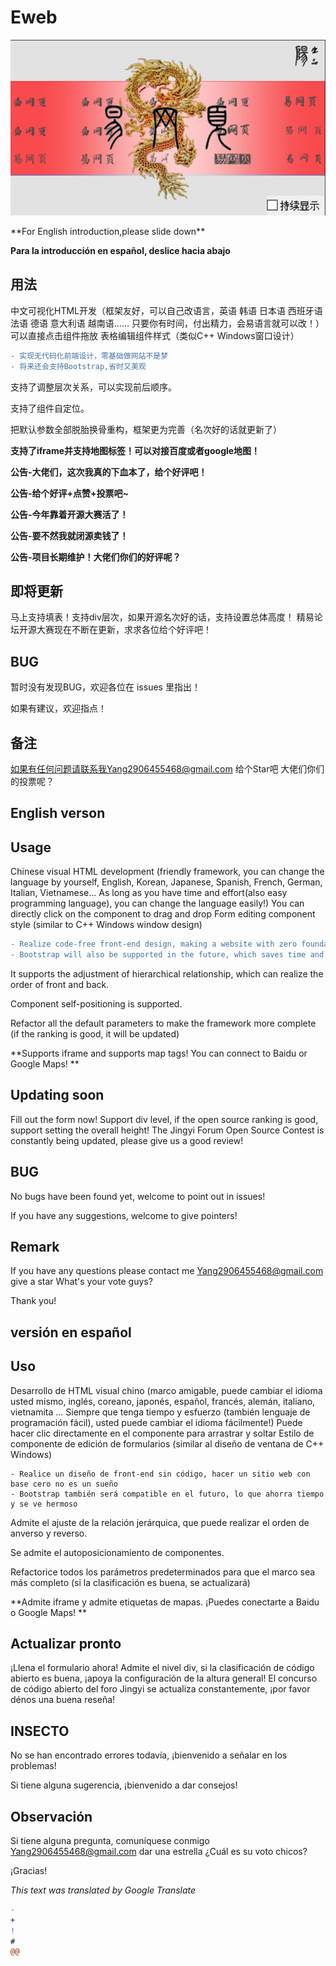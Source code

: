 # Eweb
  <p>
      <img width="850" src="https://github.com/1234567Yang/Eweb/blob/main/%E6%98%93%E7%BD%91%E9%A1%B51.0/photos/LOGO.png">
  </p>
**For English introduction,please slide down**

**Para la introducción en español, deslice hacia abajo**

## 用法

中文可视化HTML开发（框架友好，可以自己改语言，英语 韩语 日本语 西班牙语 法语 德语 意大利语 越南语...... 只要你有时间，付出精力，会易语言就可以改！）
可以直接点击组件拖放
表格编辑组件样式（类似C++ Windows窗口设计）
```diff
- 实现无代码化前端设计，零基础做网站不是梦
- 将来还会支持Bootstrap,省时又美观
```
支持了调整层次关系，可以实现前后顺序。

支持了组件自定位。

把默认参数全部脱胎换骨重构，框架更为完善（名次好的话就更新了）

**支持了iframe并支持地图标签！可以对接百度或者google地图！**

**公告-大佬们，这次我真的下血本了，给个好评吧！**

**公告-给个好评+点赞+投票吧~**

**公告-今年靠着开源大赛活了！**

**公告-要不然我就闭源卖钱了！**

**公告-项目长期维护！大佬们你们的好评呢？**


## 即将更新

马上支持填表！支持div层次，如果开源名次好的话，支持设置总体高度！
精易论坛开源大赛现在不断在更新，求求各位给个好评吧！

## BUG

暂时没有发现BUG，欢迎各位在 issues 里指出！

如果有建议，欢迎指点！

## 备注

如果有任何问题请联系我Yang2906455468@gmail.com
给个Star吧
大佬们你们的投票呢？


## English verson

## Usage

Chinese visual HTML development (friendly framework, you can change the language by yourself, English, Korean, Japanese, Spanish, French, German, Italian, Vietnamese... As long as you have time and effort(also easy programming language), you can change the language easily!)
You can directly click on the component to drag and drop
Form editing component style (similar to C++ Windows window design)

``` diff
- Realize code-free front-end design, making a website with zero foundation is not a dream
- Bootstrap will also be supported in the future, which saves time and looks beautiful
```

It supports the adjustment of hierarchical relationship, which can realize the order of front and back.

Component self-positioning is supported.

Refactor all the default parameters to make the framework more complete (if the ranking is good, it will be updated)

**Supports iframe and supports map tags! You can connect to Baidu or Google Maps! **


## Updating soon

Fill out the form now! Support div level, if the open source ranking is good, support setting the overall height!
The Jingyi Forum Open Source Contest is constantly being updated, please give us a good review!

## BUG

No bugs have been found yet, welcome to point out in issues!

If you have any suggestions, welcome to give pointers!

## Remark

If you have any questions please contact me Yang2906455468@gmail.com
give a star
What's your vote guys?

Thank you!


## versión en español

## Uso

Desarrollo de HTML visual chino (marco amigable, puede cambiar el idioma usted mismo, inglés, coreano, japonés, español, francés, alemán, italiano, vietnamita ... Siempre que tenga tiempo y esfuerzo (también lenguaje de programación fácil), usted puede cambiar el idioma fácilmente!)
Puede hacer clic directamente en el componente para arrastrar y soltar
Estilo de componente de edición de formularios (similar al diseño de ventana de C++ Windows)

``` diferencia
- Realice un diseño de front-end sin código, hacer un sitio web con base cero no es un sueño
- Bootstrap también será compatible en el futuro, lo que ahorra tiempo y se ve hermoso
```

Admite el ajuste de la relación jerárquica, que puede realizar el orden de anverso y reverso.

Se admite el autoposicionamiento de componentes.

Refactorice todos los parámetros predeterminados para que el marco sea más completo (si la clasificación es buena, se actualizará)

**Admite iframe y admite etiquetas de mapas. ¡Puedes conectarte a Baidu o Google Maps! **


## Actualizar pronto

¡Llena el formulario ahora! Admite el nivel div, si la clasificación de código abierto es buena, ¡apoya la configuración de la altura general!
El concurso de código abierto del foro Jingyi se actualiza constantemente, ¡por favor dénos una buena reseña!

## INSECTO

No se han encontrado errores todavía, ¡bienvenido a señalar en los problemas!

Si tiene alguna sugerencia, ¡bienvenido a dar consejos!

## Observación

Si tiene alguna pregunta, comuníquese conmigo Yang2906455468@gmail.com
dar una estrella
¿Cuál es su voto chicos?

¡Gracias!








*This text was translated by Google Translate*




```diff
- 
+ 
! 
# 
@@ 
```
